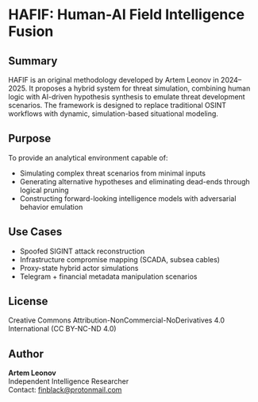 # HAFIF: Human-AI Field Intelligence Fusion

## Summary

HAFIF is an original methodology developed by Artem Leonov in 2024–2025. It proposes a hybrid system for threat simulation, combining human logic with AI-driven hypothesis synthesis to emulate threat development scenarios. The framework is designed to replace traditional OSINT workflows with dynamic, simulation-based situational modeling.

## Purpose

To provide an analytical environment capable of:

- Simulating complex threat scenarios from minimal inputs
- Generating alternative hypotheses and eliminating dead-ends through logical pruning
- Constructing forward-looking intelligence models with adversarial behavior emulation

## Use Cases

- Spoofed SIGINT attack reconstruction
- Infrastructure compromise mapping (SCADA, subsea cables)
- Proxy-state hybrid actor simulations
- Telegram + financial metadata manipulation scenarios

## License

Creative Commons Attribution-NonCommercial-NoDerivatives 4.0 International (CC BY-NC-ND 4.0)

## Author

**Artem Leonov**  
Independent Intelligence Researcher  
Contact: finblack@protonmail.com
